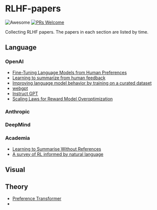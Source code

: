 # RLHF-papers
![Awesome](https://awesome.re/badge.svg)
[![PRs Welcome](https://img.shields.io/badge/PRs-welcome-brightgreen.svg)](https://github.com/shenggan/awesome-distributed-ml/pulls)

Collecting RLHF papers.
The papers in each section are listed by time. 
## Language 
### OpenAI
- [Fine-Tuning Language Models from Human Preferences](https://arxiv.org/abs/1909.08593)
- [Learning to summarize from human feedback](https://arxiv.org/abs/2009.01325)
- [Improving language model behavior by training on a curated dataset](https://cdn.openai.com/palms.pdf)
- [webgpt](https://arxiv.org/abs/2112.09332)
- [Instruct GPT](https://arxiv.org/abs/2203.02155)
- [Scaling Laws for Reward Model Overoptimization](https://arxiv.org/abs/2210.10760)

### Anthropic

### DeepMind

### Academia
- [Learning to Summarise Without References](https://arxiv.org/abs/1909.01214)
- [A survey of RL informed by natural language](https://arxiv.org/abs/1906.03926)
## Visual

## Theory
- [Preference Transformer](https://arxiv.org/abs/2303.00957)
- 
